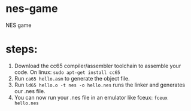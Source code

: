 # nes-game
NES game

# steps:

1. Download the cc65 compiler/assembler toolchain to assemble your code. On linux: `sudo apt-get install cc65`
2. Run `ca65 hello.asm` to generate the object file.
3. Run `ld65 hello.o -t nes -o hello.nes` runs the linker and generates our .nes file.
4. You can now run your .nes file in an emulator like fceux: `fceux hello.nes`

